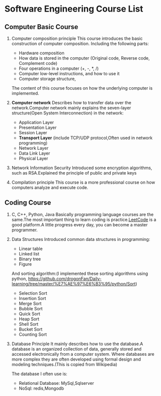 # Software Engineering Course List

## Computer Basic Course

1. Computer composition principle
   This course introduces the basic construction of computer composition. Including the following parts:
   + Hardware composition
   + How data is stored in the computer (Original code, Reverse code, Complement code)
   + Four operations in a computer (+, -, *, /)
   + Computer low-level instructions, and how to use it
   + Computer storage structure,

    The content of this course focuses on how the underlying computer is implemented.
2. **Computer network**
   Describes how to transfer data over the network.Computer network mainly explains the seven-layer structure(Open System Interconnection) in the network:
   + Application Layer
   + Presentation Layer
   + Session Layer
   + **Transport Layer** (include TCP/UDP protocol,Often used in network programming)
   + Network Layer
   + Data Link Layer
   + Physical Layer
3. Network Information Security
   Introduced some encryption algorithms, such as RSA.Explained the principle of public and private keys
4. Compilation principle
   This course is a more professional course on how computers analyze and execute code.

## Coding Course

1. C, C++, Python, Java
   Basically programming language courses are the same.The most important thing to learn coding is practice.[LeetCode](https://leetcode.com/) is a good platform.A little progress every day, you can become a master programmer.
2. Data Structures
   Introduced common data structures in programming:

   + Linear table
   + Linked list
   + Binary tree
   + Figure
   
   And sorting algorithm:(I implemented these sorting algorithms using python, https://github.com/drogonFan/Daily-learning/tree/master/%E7%AE%97%E6%B3%95/python/Sort)
   + Selection Sort
   + Insertion Sort
   + Merge Sort
   + Bubble Sort
   + Quick Sort
   + Heap Sort
   + Shell Sort
   + Bucket Sort
   + Counting Sort
3. Database Principle
   It mainly describes how to use the database.A database is an organized collection of data, generally stored and accessed electronically from a computer system. Where databases are more complex they are often developed using formal design and modeling techniques.(This is copied from Wikipedia)

   The database I often use is:

   + Relational Database: MySql,Sqlserver
   + NoSql: redis,Mongodb
   